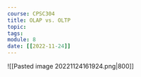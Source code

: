 ```yaml
---
course: CPSC304
title: OLAP vs. OLTP
topic:
tags:
module: 8
date: [[2022-11-24]]
---
```


![[Pasted image 20221124161924.png|800]]